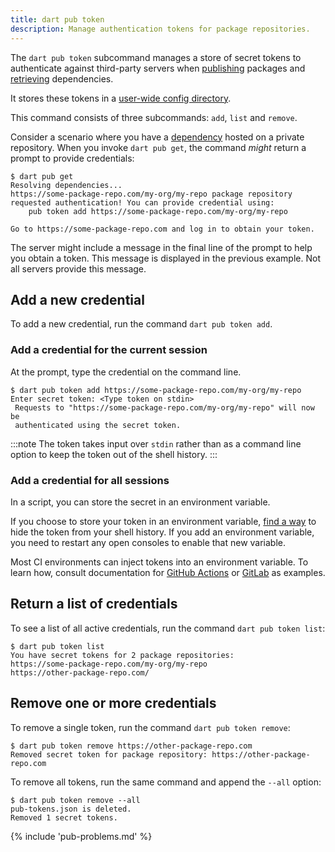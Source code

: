 ```yaml
---
title: dart pub token
description: Manage authentication tokens for package repositories.
---
```


The `dart pub token` subcommand manages a store of secret tokens to
authenticate against third-party servers when [publishing](pub-lish) packages
and [retrieving](pub-get) dependencies.

It stores these tokens in a [user-wide config directory][config-dir].

This command consists of three subcommands: `add`, `list` and `remove`.

Consider a scenario where you have a [dependency](/tools/pub/dependencies)
hosted on a private repository.
When you invoke `dart pub get`, the command _might_ return a prompt
to provide credentials:

```console
$ dart pub get
Resolving dependencies... 
https://some-package-repo.com/my-org/my-repo package repository requested authentication! You can provide credential using:
    pub token add https://some-package-repo.com/my-org/my-repo

Go to https://some-package-repo.com and log in to obtain your token. 
```

The server might include a message in the final line of the prompt
to help you obtain a token.
This message is displayed in the previous example.
Not all servers provide this message.

## Add a new credential

To add a new credential, run the command `dart pub token add`.

### Add a credential for the current session

At the prompt, type the credential on the command line.

```console
$ dart pub token add https://some-package-repo.com/my-org/my-repo
Enter secret token: <Type token on stdin>
 Requests to "https://some-package-repo.com/my-org/my-repo" will now be 
 authenticated using the secret token.
```

:::note
The token takes input over `stdin` rather than as a command line option
to keep the token out of the shell history.
:::

### Add a credential for all sessions

In a script, you can store the secret in an environment variable.

If you choose to store your token in an environment variable,
[find a way][zsh-post] to hide the token from your shell history.
If you add an environment variable, you need to restart any open
consoles to enable that new variable.

Most CI environments can inject tokens into an environment variable.
To learn how, consult documentation for [GitHub Actions][] or
[GitLab][] as examples.

[GitHub Actions]: https://docs.github.com/actions/security-guides/encrypted-secrets#using-encrypted-secrets-in-a-workflow
[GitLab]: https://docs.gitlab.com/ee/ci/secrets/
[zsh-post]: https://medium.com/@prasincs/hiding-secret-keys-from-shell-history-part-1-5875eb5556cc





## Return a list of credentials

To see a list of all active credentials, run the command `dart pub token list`:

```console
$ dart pub token list
You have secret tokens for 2 package repositories:
https://some-package-repo.com/my-org/my-repo
https://other-package-repo.com/
```

## Remove one or more credentials

To remove a single token, run the command `dart pub token remove`:

```console
$ dart pub token remove https://other-package-repo.com
Removed secret token for package repository: https://other-package-repo.com
```

To remove all tokens,
run the same command and append the `--all` option:

```console
$ dart pub token remove --all
pub-tokens.json is deleted.
Removed 1 secret tokens.
```

{% include 'pub-problems.md' %}

[config-dir]: {{site.repo.dart.org}}/cli_util/blob/71ba36e2554f7b7717f3f12b5ddd33751a4e3ddd/lib/cli_util.dart#L88-L118
